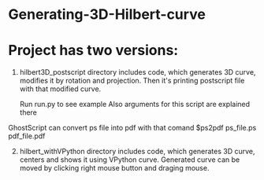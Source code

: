 # Generating-3D-Hilbert-curve

# Project has two versions:

1) hilbert3D_postscript directory includes code, which generates 3D curve, modifies it by rotation and projection. Then it's printing postscript file with that modified curve.

	Run run.py to see example 
Also arguments for this script are explained there

GhostScript can convert ps file into pdf with that comand
	$ps2pdf ps_file.ps pdf_file.pdf


2) hilbert_withVPython directory includes code, which generates 3D curve, centers and shows it using VPython curve. Generated curve can be moved by clicking right mouse button and draging mouse.

